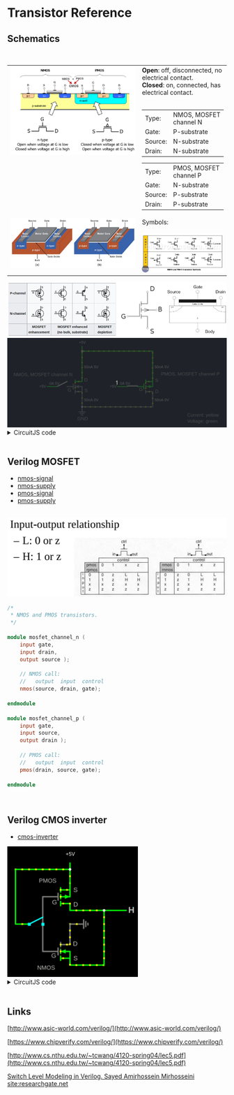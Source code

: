 # Transistor Reference

## Schematics

<br>

<table width='100%'>
<tr>
<td valign='top'>
    <img src='./images/nmos-pmos.png' width='100%'>
</td>
<td valign='top' width='40%'>
    <b>Open</b>: off, disconnected, no electrical contact.<br>
    <b>Closed</b>: on, connected, has electrical contact.<br><br>
    <table>
    <tr>
        <td>Type:</td><td>NMOS, MOSFET channel N</td>
    </tr>
    <tr>
        <td>Gate:</td><td>P-substrate</td>
    </tr>
    <tr>
        <td>Source:</td><td>N-substrate</td>
    </tr>
    <tr>
        <td>Drain:</td><td>N-substrate</td>
    </tr>
    </table>
    <table>
    <tr>
        <td>Type:</td><td>PMOS, MOSFET channel P</td>
    </tr>
    <tr>
        <td>Gate:</td><td>N-substrate</td>
    </tr>
    <tr>
        <td>Source:</td><td>P-substrate</td>
    </tr>
    <tr>
        <td>Drain:</td><td>P-substrate</td>
    </tr>
    </table>
</td>
</tr>
<tr>
    <td valign='top'>
        <img src='images/Figure_11-Semiconductor_Handbook_800w.jpg' >
    </td>
    <td valign='top'>
        Symbols:<br><br>
        <img src='images/symbols-nmos-pmos-transistor.png' >
    </td>
</tr>
</table>

<img src='images/t-types.jpg' >

<img src='images/Peek 21-04-2023 16-19.gif' >

<details>
    <summary>CircuitJS code</summary>
    <br>
    <a href='https://www.falstad.com/circuit/circuitjs.html' target='_blank'>https://www.falstad.com/circuit/circuitjs.html</a>

```
$ 1 0.000005 2.3728258192205156 44 5 50 5e-11
f 304 240 352 240 0 1.5 0.02
172 256 240 224 240 0 7 5 5 0 0 0.5 Gate Voltage
w 352 256 352 304 3
w 352 224 352 128 3
172 352 128 352 96 0 7 5 5 0 0 0.5 Drain Voltage
g 352 304 352 320 0 0
s 272 240 304 240 0 1 false
f 528 240 576 240 1 1.5 0.02
s 496 240 528 240 0 0 false
172 480 240 448 240 0 7 5 5 0 0 0.5 Gate Voltage
w 576 128 576 224 3
w 352 128 576 128 0
w 576 256 576 304 3
w 576 304 352 304 0
x 359 224 369 227 4 15 D
x 306 256 317 259 4 15 G
x 360 258 370 261 4 15 S
x 584 225 594 228 4 15 S
x 584 260 594 263 4 15 D
x 533 254 544 257 4 15 G
x 134 207 321 210 4 15 NMOS,\sMOSFET\schannel\sN
x 603 205 788 208 4 15 PMOS,\sMOSFET\schannel\sP
x 337 346 370 349 4 15 GND
x 686 335 786 338 4 15 Current:\syellow
x 686 354 782 357 4 15 Voltage:\sgreen
w 480 240 496 240 3
w 256 240 272 240 3
o 0 64 0 4099 5 0.2 0 6 0 3 0 0 0 3 7 0 7 3
```

</details>

<br>

## Verilog MOSFET

- [nmos-signal](verilog/nmos-signal/)
- [nmos-supply](verilog/nmos-supply/)
- [pmos-signal](verilog/pmos-signal/)
- [pmos-supply](verilog/pmos-supply/)

<br>

<img src='images/2023-04-21 18-06-21.png' >

<br>

```verilog
/*
 * NMOS and PMOS transistors.
 */

module mosfet_channel_n (
    input gate,
    input drain, 
    output source );

    // NMOS call:
    //   output  input  control
    nmos(source, drain, gate);

endmodule

module mosfet_channel_p (
    input gate,
    input source, 
    output drain );

    // PMOS call:
    //   output  input  control
    pmos(drain, source, gate);

endmodule
```

<br>

## Verilog CMOS inverter

- [cmos-inverter](verilog/cmos-inverter/)

<img src='images/Peek 21-04-2023 22-06.gif' width='300px'>

<details>
    <summary>CircuitJS code</summary>
    <br>
    <a href='https://www.falstad.com/circuit/circuitjs.html' target='_blank'>https://www.falstad.com/circuit/circuitjs.html</a>

```
$ 1 0.000005 10.20027730826997 50 5 50 5e-11
f 208 176 272 176 1 1.5 0.02
f 208 304 272 304 0 1.5 0.02
w 272 208 352 208 0
w 208 176 208 240 0
w 208 240 208 304 0
M 352 208 416 208 0 2.5
R 272 112 272 80 0 0 40 5 0 0 0.5
g 272 240 304 240 0 0
s 176 240 208 240 0 0 false
w 272 112 144 112 0
w 144 240 176 240 0
w 272 144 272 160 0
w 272 336 352 336 0
w 352 336 352 208 0
w 272 272 272 288 0
x 230 194 241 197 4 15 G
x 228 319 239 322 4 15 G
x 280 165 290 168 4 15 S
x 280 199 290 202 4 15 D
x 279 291 289 294 4 15 D
x 280 325 290 328 4 15 S
w 144 240 144 112 0
w 272 144 272 112 0
x 199 143 240 146 4 14 PMOS
x 195 347 237 350 4 14 NMOS
w 272 320 272 336 0
w 272 240 272 272 0
w 272 192 272 208 0
```

</details>

<br>

## Links

[http://www.asic-world.com/verilog/](http://www.asic-world.com/verilog/)

[https://www.chipverify.com/verilog/](https://www.chipverify.com/verilog/)

[http://www.cs.nthu.edu.tw/~tcwang/4120-spring04/lec5.pdf](http://www.cs.nthu.edu.tw/~tcwang/4120-spring04/lec5.pdf)

[Switch Level Modeling in Verilog. Sayed Amirhossein Mirhosseini site:researchgate.net](https://www.google.com/search?gs_ssp=eJzj4tLP1TcoqsozNStWYDRgdGDw4ilKLU5NLErOSE8sSQUAgjsJHg&q=Switch%20Level%20Modeling%20in%20Verilog.%20Sayed%20Amirhossein%20Mirhosseini%20site%3Aresearchgate.net&oq=rsearch&aqs=chrome.1.69i57j46i10i131i199i433i465i512j0i10i433i512j0i10i512j0i10i131i433i512j0i10i512j0i10i131i433i512j5.3508j0j9&sourceid=chrome&ie=UTF-8&ved=2ahUKEwifwL6_9Lv-AhU2LrkGHWv_C3cQ2wF6BAgYEAE&ei=B_9CZN-gHLbc5OUP6_6vuAc)


